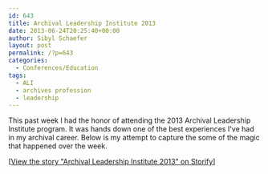 ```yaml
---
id: 643
title: Archival Leadership Institute 2013
date: 2013-06-24T20:25:40+00:00
author: Sibyl Schaefer
layout: post
permalink: /?p=643
categories:
  - Conferences/Education
tags:
  - ALI
  - archives profession
  - leadership
---
```

This past week I had the honor of attending the 2013 Archival Leadership Institute program. It was hands down one of the best experiences I've had in my archival career. Below is my attempt to capture the some of the magic that happened over the week.

<!--more-->





<noscript>
  [<a href="//storify.com/archivelle/archival-leadership-institute-2013" target="_blank">View the story "Archival Leadership Institute 2013" on Storify</a>]
</noscript>
